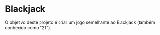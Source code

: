 # Blackjack
O objetivo deste projeto é criar um jogo semelhante ao Blackjack (também conhecido como "21").
